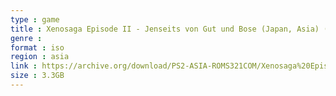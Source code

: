 ```yaml
---
type : game
title : Xenosaga Episode II - Jenseits von Gut und Bose (Japan, Asia) (Disc 2)
genre : 
format : iso
region : asia
link : https://archive.org/download/PS2-ASIA-ROMS321COM/Xenosaga%20Episode%20II%20-%20Jenseits%20von%20Gut%20und%20Bose%20%28Japan%2C%20Asia%29%20%28Disc%202%29.7z
size : 3.3GB
---
```

